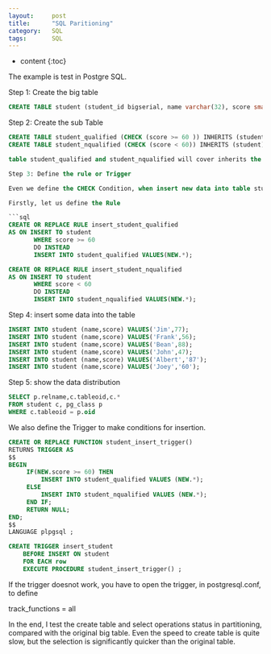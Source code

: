 ```yaml
---
layout:     post
title:      "SQL Paritioning"
category:   SQL 
tags:       SQL
---
```

* content
{:toc}

The example is test in Postgre SQL.

Step 1: Create the big table

```sql
CREATE TABLE student (student_id bigserial, name varchar(32), score smallint);
```

Step 2: Create the sub Table

```sql
CREATE TABLE student_qualified (CHECK (score >= 60 )) INHERITS (student) ;
CREATE TABLE student_nqualified (CHECK (score < 60)) INHERITS (student) ;```

table student_qualified and student_nqualified will cover inherits the big table.

Step 3: Define the rule or Trigger

Even we define the CHECK Condition, when insert new data into table student, Postgre SQL couldnot find the subtable. So we need to create the rule to make sure data inserted into the correct partition.

Firstly, let us define the Rule

```sql
CREATE OR REPLACE RULE insert_student_qualified 
AS ON INSERT TO student 
       WHERE score >= 60
       DO INSTEAD
       INSERT INTO student_qualified VALUES(NEW.*);

CREATE OR REPLACE RULE insert_student_nqualified 
AS ON INSERT TO student 
       WHERE score < 60
       DO INSTEAD
       INSERT INTO student_nqualified VALUES(NEW.*);
```

Step 4: insert some data into the table

```sql
INSERT INTO student (name,score) VALUES('Jim',77);
INSERT INTO student (name,score) VALUES('Frank',56);
INSERT INTO student (name,score) VALUES('Bean',88);
INSERT INTO student (name,score) VALUES('John',47);
INSERT INTO student (name,score) VALUES('Albert','87');
INSERT INTO student (name,score) VALUES('Joey','60');
```

Step 5: show the data distribution

```sql
SELECT p.relname,c.tableoid,c.* 
FROM student c, pg_class p
WHERE c.tableoid = p.oid
```

We also define the Trigger to make conditions for insertion.

```sql
CREATE OR REPLACE FUNCTION student_insert_trigger()
RETURNS TRIGGER AS 
$$
BEGIN
     IF(NEW.score >= 60) THEN
         INSERT INTO student_qualified VALUES (NEW.*);
     ELSE 
         INSERT INTO student_nqualified VALUES (NEW.*);
     END IF;
     RETURN NULL;
END;
$$
LANGUAGE plpgsql ;

CREATE TRIGGER insert_student 
    BEFORE INSERT ON student
    FOR EACH row
    EXECUTE PROCEDURE student_insert_trigger() ;
```

If the trigger doesnot work, you have to open the trigger, in postgresql.conf, to define 

track_functions = all

In the end, I test the create table and select operations status in partitioning, compared with the original big table. Even the speed to create table is quite slow, but the selection is significantly quicker than the original table.